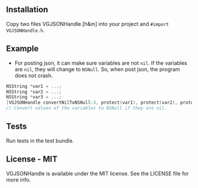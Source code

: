 
Installation
------------

Copy two files VGJSONHandle.[h&m] into your project and `#import VGJSONHandle.h`.

Example
-------

* For posting json, it can make sure variables are not `nil`. If the variables are `nil`, they will change to `NSNull`. So, when post json, the program does not crash.

```objective-c
NSString *var1 = ...;
NSString *var2 = ...;
NSString *var3 = ...;
[VGJSONHandle convertNilToNSNull:3, protect(var1), protect(var2), protect(var3)];
// Convert values of the variables to NSNull if they are nil. 
```
 
Tests
-----

Run tests in the test bundle.

License - MIT
---------------------

VGJSONHandle is available under the MIT license. See the LICENSE file for more info.